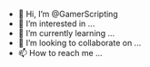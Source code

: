 - 👋 Hi, I’m @GamerScripting
- 👀 I’m interested in ...
- 🌱 I’m currently learning ...
- 💞️ I’m looking to collaborate on ...
- 📫 How to reach me ...

<!---
GamerScripting/GamerScripting is a ✨ special ✨ repository because its `README.md` (this file) appears on your GitHub profile.
You can click the Preview link to take a look at your changes.
--->
